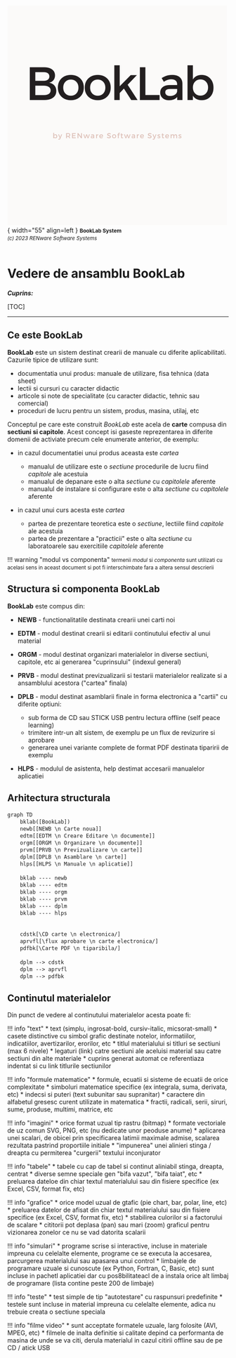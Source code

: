 ![booklab_logo](../pictures/booklab_logo.png){ width="55" align=left }
<small markdown>**BookLab System**<br>
*(c) 2023 RENware Software Systems*
</small><br><br>


# Vedere de ansamblu BookLab



***Cuprins:***

[TOC]

***




## Ce este BookLab

**BookLab** este un sistem destinat crearii de manuale cu diferite aplicabilitati. Cazurile tipice de utilizare sunt:

* documentatia unui produs: manuale de utilizare, fisa tehnica (data sheet)
* lectii si cursuri cu caracter didactic
* articole si note de specialitate (cu caracter didactic, tehnic sau comercial)
* proceduri de lucru pentru un sistem, produs, masina, utilaj, etc

Conceptul pe care este construit *BookLab* este acela de **carte** compusa din **sectiuni si capitole**. Acest concept isi gaseste reprezentarea in diferite domenii de activiate precum cele enumerate anterior, de exemplu:

* in cazul documentatiei unui produs aceasta este *cartea*
    * manualul de utilizare este o *sectiune* procedurile de lucru fiind *capitole* ale acestuia
    * manualul de depanare este o alta *sectiune* cu *capitolele* aferente
    * manualul de instalare si configurare este o alta *sectiune* cu *capitolele* aferente

* in cazul unui curs acesta este *cartea*
    * partea de prezentare teoretica este o *sectiune*, lectiile fiind *capitole* ale acestuia
    * partea de prezentare a "practicii" este o alta *sectiune* cu laboratoarele sau exercitiile *capitolele* aferente

!!! warning "modul vs componenta"
    <small markdown>termenii *modul* si *componenta* sunt utilizati cu acelasi sens in aceast document si pot fi interschimbate fara a altera sensul descrierii</small> 




## Structura si componenta BookLab

**BookLab** este compus din:

* **NEWB** - functionalitatile destinata crearii unei carti noi

* **EDTM** - modul destinat crearii si editarii continutului efectiv al unui material

* **ORGM** - modul destinat organizari materialelor in diverse sectiuni, capitole, etc ai generarea "cuprinsului" (indexul general)

* **PRVB** - modul destinat previzualizarii si testarii materialelor realizate si a ansamblului acestora ("cartea" finala)

* **DPLB** - modul destinat asamblarii finale in forma electronica a "cartii" cu diferite optiuni:
    * sub forma de CD sau STICK USB pentru lectura offline (self peace learning)
    * trimitere intr-un alt sistem, de exemplu pe un flux de revizurire si aprobare
    * generarea unei variante complete de format PDF destinata tiparirii de exemplu

* **HLPS** - modulul de asistenta, help destimat accesarii manualelor aplicatiei




## Arhitectura structurala

``` mermaid
graph TD
    bklab([BookLab])
    newb[[NEWB \n Carte noua]]
    edtm[[EDTM \n Creare Editare \n documente]]
    orgm[[ORGM \n Organizare \n documente]]
    prvm[[PRVB \n Previzualizare \n carte]]
    dplm[[DPLB \n Asamblare \n carte]]
    hlps[[HLPS \n Manuale \n aplicatie]]

    bklab ---- newb
    bklab ---- edtm
    bklab ---- orgm
    bklab ---- prvm
    bklab ---- dplm
    bklab ---- hlps


    cdstk[\CD carte \n electronica/]
    aprvfl[\flux aprobare \n carte electronica/]
    pdfbk[\Carte PDF \n tiparibila/]

    dplm --> cdstk
    dplm --> aprvfl
    dplm --> pdfbk
```




## Continutul materialelor

Din punct de vedere al continutului materialelor acesta poate fi:

!!! info "text"
    * text (simplu, ingrosat-bold, cursiv-italic, micsorat-small)
    * casete distinctive cu simbol grafic destinate notelor, informatiilor, indicatiilor, avertizarilor, erorilor, etc
    * titlul materialului si titluri se sectiuni (max 6 nivele)
    * legaturi (link) catre sectiuni ale aceluisi material sau catre sectiuni din alte materiale
    * cuprins generat automat ce referentiaza indentat si cu link titlurile sectiunilor

!!! info "formule matematice"
    * formule, ecuatii si sisteme de ecuatii de orice complexitate
    * simboluri matematice specifice (ex integrala, suma, derivata, etc)
    * indecsi si puteri (text subunitar sau supranitar)
    * caractere din alfabetul gresesc curent utilizate in matematica
    * fractii, radicali, serii, siruri, sume, produse, multimi, matrice, etc

!!! info "imagini"
    * orice format uzual tip rastru (bitmap)
    * formate vectoriale de uz comun SVG, PNG, etc (nu dedicate unor peoduse anume)
    * aplicarea unei scalari, de obicei prin specificarea latimii maximale admise, scalarea rezultata pastrind proportiile initiale
    * "impunerea" unei alinieri stinga / dreapta cu permiterea "curgerii" textului inconjurator

!!! info "tabele"
    * tabele cu cap de tabel si continut aliniabil stinga, dreapta, centrat
    * diverse semne speciale gen "bifa vazut", "bifa taiat", etc
    * preluarea dateloe din chiar textul materialului sau din fisiere specifice (ex Excel, CSV, format fix, etc)

!!! info "grafice"
    * orice model uzual de gtafic (pie chart, bar, polar, line, etc)
    * preluarea datelor de afisat din chiar textul materialului sau din fisiere specifice (ex Excel, CSV, format fix, etc)
    * stabilirea culorilor si a factorului de scalare
    * cititorii pot deplasa (pan) sau mari (zoom) graficul pentru vizionarea zonelor ce nu se vad datorita scalarii

!!! info "simulari"
    * programe scrise si interactive, incluse in materiale impreuna cu celelalte elemente, programe ce se executa la accesarea, parcurgerea materialului sau apasarea unui control
    * limbajele de programare uzuale si cunoscute (ex Python, Fortran, C, Basic, etc) sunt incluse in pachetl aplicatiei dar cu pos8bilitateacl de a instala orice alt limbaj de programare (lista contine peste 200 de limbaje)

!!! info "teste"
    * test simple de tip "autotestare" cu raspunsuri predefinite
    * testele sunt incluse in material impreuna cu celelalte elemente, adica nu trebuie creata o sectiune speciala

!!! info "filme video"
    * sunt acceptate formatele uzuale, larg folosite (AVI, MPEG, etc)
    * filmele de inalta definitie si calitate depind ca performanta de masina de unde se va citi, derula materialul in cazul citirii offline sau de pe CD / atick USB




